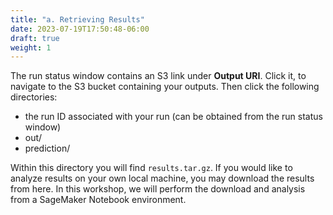 ```yaml
---
title: "a. Retrieving Results"
date: 2023-07-19T17:50:48-06:00
draft: true
weight: 1
---
```


The run status window contains an S3 link under **Output URI**. Click it, to navigate to the S3 bucket containing your outputs. Then click the following directories:

* the run ID associated with your run (can be obtained from the run status window)
* out/
* prediction/

Within this directory you will find `results.tar.gz`. If you would like to analyze results on your own local machine, you may download the results from here. In this workshop, we will perform the download and analysis from a SageMaker Notebook environment.